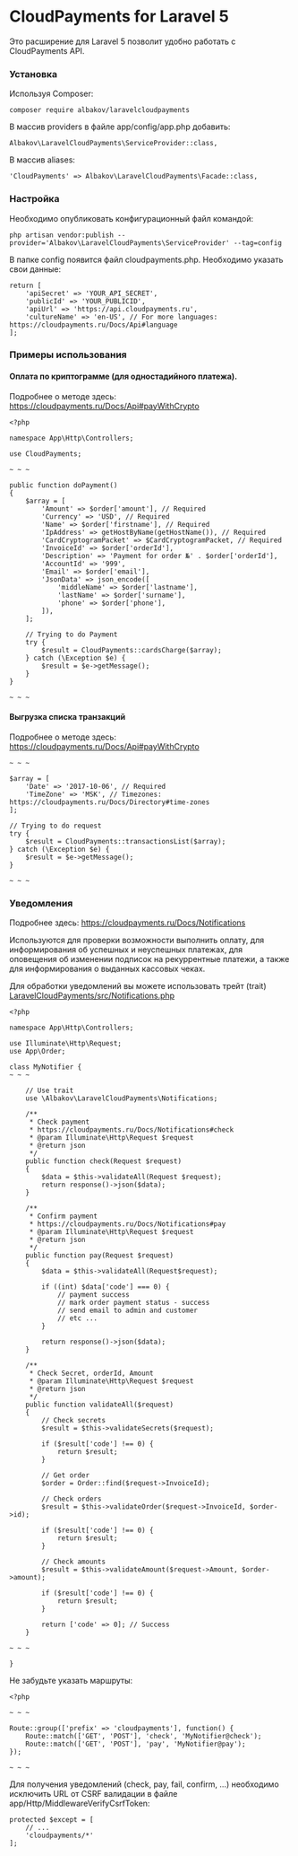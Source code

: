 # CloudPayments for Laravel 5
Это расширение для Laravel 5 позволит удобно работать с CloudPayments API.

### Установка

Используя Composer:

```
composer require albakov/laravelcloudpayments
```

В массив providers в файле app/config/app.php добавить:

```
Albakov\LaravelCloudPayments\ServiceProvider::class,
```

В массив aliases:

```
'CloudPayments' => Albakov\LaravelCloudPayments\Facade::class,
```

### Настройка

Необходимо опубликовать конфигурационный файл командой:

```
php artisan vendor:publish --provider='Albakov\LaravelCloudPayments\ServiceProvider' --tag=config
```

В папке config появится файл cloudpayments.php. Необходимо указать свои данные:

```
return [
    'apiSecret' => 'YOUR_API_SECRET',
    'publicId' => 'YOUR_PUBLICID',
    'apiUrl' => 'https://api.cloudpayments.ru',
    'cultureName' => 'en-US', // For more languages: https://cloudpayments.ru/Docs/Api#language
];
```

### Примеры использования

#### Оплата по криптограмме (для одностадийного платежа).
Подробнее о методе здесь: https://cloudpayments.ru/Docs/Api#payWithCrypto

```
<?php

namespace App\Http\Controllers;

use CloudPayments;

~ ~ ~

public function doPayment()
{
    $array = [
        'Amount' => $order['amount'], // Required
        'Currency' => 'USD', // Required
        'Name' => $order['firstname'], // Required
        'IpAddress' => getHostByName(getHostName()), // Required
        'CardCryptogramPacket' => $CardCryptogramPacket, // Required
        'InvoiceId' => $order['orderId'],
        'Description' => 'Payment for order №' . $order['orderId'],
        'AccountId' => '999',
        'Email' => $order['email'],
        'JsonData' => json_encode([
            'middleName' => $order['lastname'],
            'lastName' => $order['surname'],
            'phone' => $order['phone'],
        ]),
    ];

    // Trying to do Payment
    try {
        $result = CloudPayments::cardsCharge($array);
    } catch (\Exception $e) {
        $result = $e->getMessage();
    }
}

~ ~ ~
```

#### Выгрузка списка транзакций
Подробнее о методе здесь: https://cloudpayments.ru/Docs/Api#payWithCrypto

```
~ ~ ~
    
$array = [
    'Date' => '2017-10-06', // Required
    'TimeZone' => 'MSK', // Timezones: https://cloudpayments.ru/Docs/Directory#time-zones
];

// Trying to do request
try {
    $result = CloudPayments::transactionsList($array);
} catch (\Exception $e) {
    $result = $e->getMessage();
}

~ ~ ~
```

### Уведомления
Подробнее здесь: https://cloudpayments.ru/Docs/Notifications

Используются для проверки возможности выполнить оплату, для информирования об успешных и неуспешных платежах, для оповещения об изменении подписок на рекуррентные платежи, а также для информирования о выданных кассовых чеках.

Для обработки уведомлений вы можете использовать трейт (trait) [LaravelCloudPayments/src/Notifications.php](https://github.com/albakov/LaravelCloudPayments/blob/master/src/Notifications.php)

```
<?php

namespace App\Http\Controllers;

use Illuminate\Http\Request;
use App\Order;

class MyNotifier {
~ ~ ~

    // Use trait
    use \Albakov\LaravelCloudPayments\Notifications;

    /**
     * Check payment
     * https://cloudpayments.ru/Docs/Notifications#check
     * @param Illuminate\Http\Request $request
     * @return json
     */
    public function check(Request $request)
    {
        $data = $this->validateAll(Request $request);
        return response()->json($data);
    }
    
    /**
     * Confirm payment
     * https://cloudpayments.ru/Docs/Notifications#pay
     * @param Illuminate\Http\Request $request
     * @return json
     */
    public function pay(Request $request)
    {
        $data = $this->validateAll(Request$request);
         
        if ((int) $data['code'] === 0) {
            // payment success
            // mark order payment status - success
            // send email to admin and customer
            // etc ...
        }
        
        return response()->json($data);
    }
    
    /**
     * Check Secret, orderId, Amount
     * @param Illuminate\Http\Request $request
     * @return json
     */
    public function validateAll($request)
    {
        // Check secrets
        $result = $this->validateSecrets($request);

        if ($result['code'] !== 0) {
            return $result;
        }
        
        // Get order
        $order = Order::find($request->InvoiceId);
        
        // Check orders
        $result = $this->validateOrder($request->InvoiceId, $order->id);

        if ($result['code'] !== 0) {
            return $result;
        }
        
        // Check amounts
        $result = $this->validateAmount($request->Amount, $order->amount);

        if ($result['code'] !== 0) {
            return $result;
        }

        return ['code' => 0]; // Success
    }

~ ~ ~

}
```

Не забудьте указать маршруты:

```
<?php

~ ~ ~

Route::group(['prefix' => 'cloudpayments'], function() {
    Route::match(['GET', 'POST'], 'check', 'MyNotifier@check');
    Route::match(['GET', 'POST'], 'pay', 'MyNotifier@pay');
});

~ ~ ~
```

Для получения уведомлений (check, pay, fail, confirm, ...) необходимо исключить URL от CSRF валидации в файле app/Http/MiddlewareVerifyCsrfToken:

```
protected $except = [
    // ...
    'cloudpayments/*'
];
```
